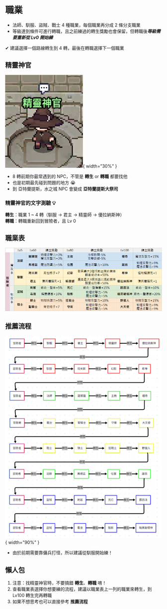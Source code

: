 # 職業

- 法師、馴服、盜賊、戰士 4 種職業，每個職業再分成 2 條分支職業
- 等級達到條件可進行轉職，且之前練過的轉生獎勵也會保留，但轉職後***等級需要重新從 Lv0 開始練***

✔ 建議選擇一個路線轉生到 4 轉，最後在轉職選擇下一個職業

## 精靈神官

![精靈神官](./images/job/IMG_4372.jpeg){ width="30%" }

- 8 轉前期你最常遇到的 NPC，不管是 **轉生** or **轉職** 都要找他
- 也是初期最先碰到問題的地方 😭
- 到 亞特蘭提斯，水之城 NPC 會變成 **亞特蘭提斯大祭司**

### 精靈神官的文字測驗 💡

**轉生**：職業 1 ~ 4 轉（馴服 -> 君主 -> 精靈師 -> 優拉納斯神）  
 **轉職**：轉職重新回到冒險者，且 Lv 0

## 職業表

![職業表](./images/job/job.png)

## 推薦流程

![流程圖](./images/job/jobstep.png){ width="90%" }

- 由於前期需要靠傭兵打怪，所以建議從馴服開始練！

## 懶人包

1. 注意：找精靈神官時，不要搞錯 **轉生**、**轉職** 唷！
2. 查看職業表選擇你想要練的流程，建議以職業表上一列的職業來轉生，到 Lv100 轉生完再轉職
3. 如果不想思考也可以直接參考 **推薦流程**
